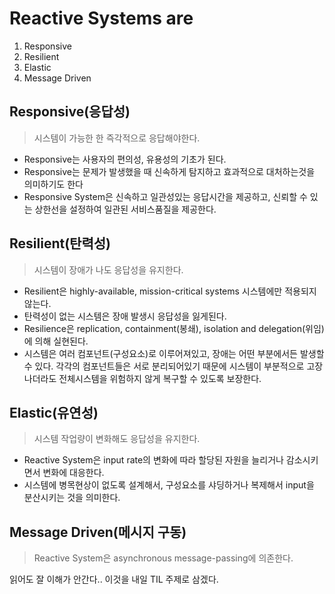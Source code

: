 # Reactive Systems are

1. Responsive
2. Resilient
3. Elastic
4. Message Driven

## Responsive(응답성)

> 시스템이 가능한 한 즉각적으로 응답해야한다.

- Responsive는 사용자의 편의성, 유용성의 기초가 된다.
- Responsive는 문제가 발생했을 때 신속하게 탐지하고 효과적으로 대처하는것을 의미하기도 한다
- Responsive System은 신속하고 일관성있는 응답시간을 제공하고, 신뢰할 수 있는 상한선을 설정하여 일관된 서비스품질을 제공한다.

## Resilient(탄력성)

> 시스템이 장애가 나도 응답성을 유지한다.

- Resilient은 highly-available, mission-critical systems 시스템에만 적용되지 않는다.
- 탄력성이 없는 시스템은 장애 발생시 응답성을 잃게된다.
- Resilience은 replication, containment(봉쇄), isolation and delegation(위임)에 의해 실현된다. 
- 시스템은 여러 컴포넌트(구성요소)로 이루어져있고, 장애는 어떤 부분에서든 발생할 수 있다. 각각의 컴포넌트들은 서로 분리되어있기 때문에 시스템이 부분적으로 고장나더라도 전체시스템을 위험하지 않게 복구할 수 있도록 보장한다.

## Elastic(유연성)

> 시스템 작업량이 변화해도 응답성을 유지한다.

- Reactive System은 input rate의 변화에 따라 할당된 자원을 늘리거나 감소시키면서 변화에 대응한다.
- 시스템에 병목현상이 없도록 설계해서, 구성요소를 샤딩하거나 복제해서 input을 분산시키는 것을 의미한다.

## Message Driven(메시지 구동)

> Reactive System은  asynchronous message-passing에 의존한다.

읽어도 잘 이해가 안간다.. 이것을 내일 TIL 주제로 삼겠다.
